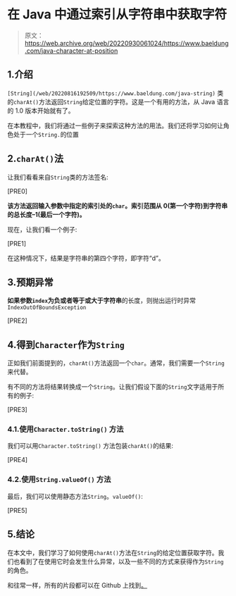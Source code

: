 # 在 Java 中通过索引从字符串中获取字符

> 原文：<https://web.archive.org/web/20220930061024/https://www.baeldung.com/java-character-at-position>

## 1.介绍

`[String](/web/20220816192509/https://www.baeldung.com/java-string)` 类的`charAt()`方法返回`String`给定位置的字符。这是一个有用的方法，从 Java 语言的 1.0 版本开始就有了。

在本教程中，我们将通过一些例子来探索这种方法的用法。我们还将学习如何让角色处于一个`String.`的位置

## 2.`charAt()`法

让我们看看来自`String`类的方法签名:

[PRE0]

**该方法返回输入参数中指定的索引处的`char`。索引范围从 0(第一个字符)到字符串的总长度–1(最后一个字符)。**

现在，让我们看一个例子:

[PRE1]

在这种情况下，结果是字符串的第四个字符，即字符“d”。

## 3.预期异常

**如果参数`index`为负或者等于或大于字符串**的长度，则抛出运行时异常`IndexOutOfBoundsException`

[PRE2]

## 4.得到`Character`作为`String`

正如我们前面提到的，`charAt()`方法返回一个`char`。通常，我们需要一个`String`来代替。

有不同的方法将结果转换成一个`String`。让我们假设下面的`String`文字适用于所有的例子:

[PRE3]

### 4.1.使用`Character.toString()` 方法

我们可以用`Character.toString()` 方法包装`charAt()`的结果:

[PRE4]

### 4.2.使用`String.valueOf()` 方法

最后，我们可以使用静态方法`String`。`valueOf()`:

[PRE5]

## 5.结论

在本文中，我们学习了如何使用`charAt()`方法在`String`的给定位置获取字符。我们也看到了在使用它时会发生什么异常，以及一些不同的方式来获得作为`String`的角色。

和往常一样，所有的片段都可以在 Github 上找到[。](https://web.archive.org/web/20220816192509/https://github.com/eugenp/tutorials/tree/master/core-java-modules/core-java-string-apis)
